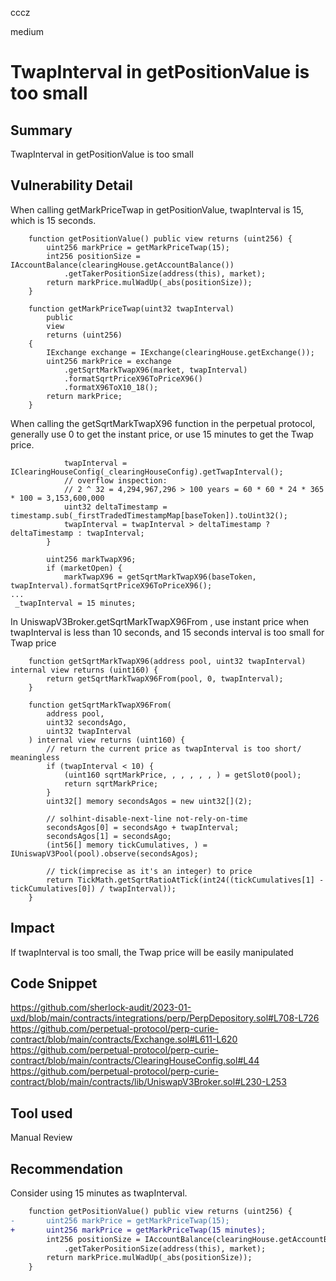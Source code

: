 cccz

medium

# TwapInterval in getPositionValue is too small

## Summary
TwapInterval in getPositionValue is too small
## Vulnerability Detail
When calling getMarkPriceTwap in getPositionValue, twapInterval is 15, which is 15 seconds.
```solidity
    function getPositionValue() public view returns (uint256) {
        uint256 markPrice = getMarkPriceTwap(15);
        int256 positionSize = IAccountBalance(clearingHouse.getAccountBalance())
            .getTakerPositionSize(address(this), market);
        return markPrice.mulWadUp(_abs(positionSize));
    }

    function getMarkPriceTwap(uint32 twapInterval)
        public
        view
        returns (uint256)
    {
        IExchange exchange = IExchange(clearingHouse.getExchange());
        uint256 markPrice = exchange
            .getSqrtMarkTwapX96(market, twapInterval)
            .formatSqrtPriceX96ToPriceX96()
            .formatX96ToX10_18();
        return markPrice;
    }
```
When calling the getSqrtMarkTwapX96 function in the perpetual protocol, generally use 0 to get the instant price, or use 15 minutes to get the Twap price.
```solidity
            twapInterval = IClearingHouseConfig(_clearingHouseConfig).getTwapInterval();
            // overflow inspection:
            // 2 ^ 32 = 4,294,967,296 > 100 years = 60 * 60 * 24 * 365 * 100 = 3,153,600,000
            uint32 deltaTimestamp = timestamp.sub(_firstTradedTimestampMap[baseToken]).toUint32();
            twapInterval = twapInterval > deltaTimestamp ? deltaTimestamp : twapInterval;
        }

        uint256 markTwapX96;
        if (marketOpen) {
            markTwapX96 = getSqrtMarkTwapX96(baseToken, twapInterval).formatSqrtPriceX96ToPriceX96();
...
 _twapInterval = 15 minutes;
```
In UniswapV3Broker.getSqrtMarkTwapX96From , use instant price when twapInterval is less than 10 seconds, and 15 seconds interval is too small for Twap price
```solidity
    function getSqrtMarkTwapX96(address pool, uint32 twapInterval) internal view returns (uint160) {
        return getSqrtMarkTwapX96From(pool, 0, twapInterval);
    }

    function getSqrtMarkTwapX96From(
        address pool,
        uint32 secondsAgo,
        uint32 twapInterval
    ) internal view returns (uint160) {
        // return the current price as twapInterval is too short/ meaningless
        if (twapInterval < 10) {
            (uint160 sqrtMarkPrice, , , , , , ) = getSlot0(pool);
            return sqrtMarkPrice;
        }
        uint32[] memory secondsAgos = new uint32[](2);

        // solhint-disable-next-line not-rely-on-time
        secondsAgos[0] = secondsAgo + twapInterval;
        secondsAgos[1] = secondsAgo;
        (int56[] memory tickCumulatives, ) = IUniswapV3Pool(pool).observe(secondsAgos);

        // tick(imprecise as it's an integer) to price
        return TickMath.getSqrtRatioAtTick(int24((tickCumulatives[1] - tickCumulatives[0]) / twapInterval));
    }
```
## Impact
If twapInterval is too small, the Twap price will be easily manipulated
## Code Snippet
https://github.com/sherlock-audit/2023-01-uxd/blob/main/contracts/integrations/perp/PerpDepository.sol#L708-L726
https://github.com/perpetual-protocol/perp-curie-contract/blob/main/contracts/Exchange.sol#L611-L620
https://github.com/perpetual-protocol/perp-curie-contract/blob/main/contracts/ClearingHouseConfig.sol#L44
https://github.com/perpetual-protocol/perp-curie-contract/blob/main/contracts/lib/UniswapV3Broker.sol#L230-L253
## Tool used

Manual Review

## Recommendation
Consider using 15 minutes as twapInterval.

```diff
    function getPositionValue() public view returns (uint256) {
-       uint256 markPrice = getMarkPriceTwap(15);
+       uint256 markPrice = getMarkPriceTwap(15 minutes);
        int256 positionSize = IAccountBalance(clearingHouse.getAccountBalance())
            .getTakerPositionSize(address(this), market);
        return markPrice.mulWadUp(_abs(positionSize));
    }
```